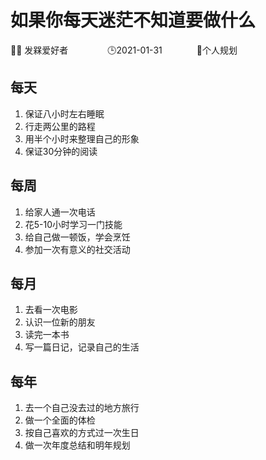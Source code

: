 # 如果你每天迷茫不知道要做什么

:frowning_man: 发槑爱好者&nbsp;  &nbsp;  &nbsp;  &nbsp;  &nbsp;  &nbsp;  &nbsp;  &nbsp;   :clock3:2021-01-31&nbsp;  &nbsp;  &nbsp;  &nbsp;  &nbsp;  &nbsp;  &nbsp;  :file_folder:个人规划

## 每天

1. 保证八小时左右睡眠
2. 行走两公里的路程
3. 用半个小时来整理自己的形象
4. 保证30分钟的阅读

## 每周

1. 给家人通一次电话
2. 花5-10小时学习一门技能
3. 给自己做一顿饭，学会烹饪
4. 参加一次有意义的社交活动

## 每月

1. 去看一次电影
2. 认识一位新的朋友
3. 读完一本书
4. 写一篇日记，记录自己的生活

## 每年

1. 去一个自己没去过的地方旅行
2. 做一个全面的体检
3. 按自己喜欢的方式过一次生日
4. 做一次年度总结和明年规划